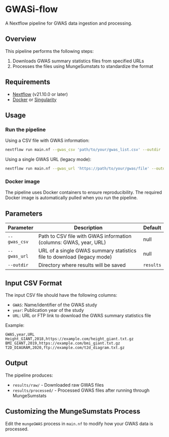 # GWASi-flow

A Nextflow pipeline for GWAS data ingestion and processing.

## Overview

This pipeline performs the following steps:
1. Downloads GWAS summary statistics files from specified URLs
2. Processes the files using MungeSumstats to standardize the format

## Requirements

- [Nextflow](https://www.nextflow.io/) (v21.10.0 or later)
- [Docker](https://www.docker.com/) or [Singularity](https://sylabs.io/singularity/)

## Usage

### Run the pipeline

Using a CSV file with GWAS information:
```bash
nextflow run main.nf --gwas_csv 'path/to/your/gwas_list.csv' --outdir 'results'
```

Using a single GWAS URL (legacy mode):
```bash
nextflow run main.nf --gwas_url 'https://path/to/your/gwas/file' --outdir 'results'
```

### Docker image

The pipeline uses Docker containers to ensure reproducibility. The required Docker image is automatically pulled when you run the pipeline.

## Parameters

| Parameter | Description | Default |
|-----------|-------------|---------|
| `--gwas_csv` | Path to CSV file with GWAS information (columns: GWAS, year, URL) | null |
| `--gwas_url` | URL of a single GWAS summary statistics file to download (legacy mode) | null |
| `--outdir` | Directory where results will be saved | `results` |

## Input CSV Format

The input CSV file should have the following columns:
- `GWAS`: Name/identifier of the GWAS study
- `year`: Publication year of the study
- `URL`: URL or FTP link to download the GWAS summary statistics file

Example:
```
GWAS,year,URL
Height_GIANT,2018,https://example.com/height_giant.txt.gz
BMI_GIANT,2019,https://example.com/bmi_giant.txt.gz
T2D_DIAGRAM,2020,ftp://example.com/t2d_diagram.txt.gz
```

## Output

The pipeline produces:
- `results/raw/` - Downloaded raw GWAS files
- `results/processed/` - Processed GWAS files after running through MungeSumstats

## Customizing the MungeSumstats Process

Edit the `mungeGWAS` process in `main.nf` to modify how your GWAS data is processed.
